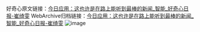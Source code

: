 好奇心原文链接：[今日应用：这也许是在路上能听到最棒的新闻_智能_好奇心日报-崔绮雯](https://www.qdaily.com/articles/7548.html)
WebArchive归档链接：[今日应用：这也许是在路上能听到最棒的新闻_智能_好奇心日报-崔绮雯](http://web.archive.org/web/20190623172421/https://www.qdaily.com/articles/7548.html)
![image](http://ww3.sinaimg.cn/large/007d5XDply1g3wjkxjplvj30u02t34qp)